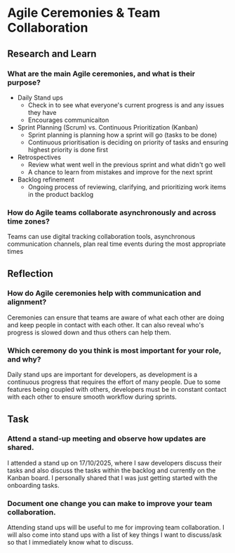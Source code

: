 # Agile Ceremonies & Team Collaboration
## Research and Learn
### What are the main Agile ceremonies, and what is their purpose?
- Daily Stand ups
    - Check in to see what everyone's current progress is and any issues they have
    - Encourages communicaiton
- Sprint Planning (Scrum) vs. Continuous Prioritization (Kanban)
    - Sprint planning is planning how a sprint will go (tasks to be done)
    - Continuous prioritisation is deciding on priority of tasks and ensuring highest priority is done first
- Retrospectives
    - Review what went well in the previous sprint and what didn't go well
    - A chance to learn from mistakes and improve for the next sprint
- Backlog refinement
    - Ongoing process of reviewing, clarifying, and prioritizing work items in the product backlog

### How do Agile teams collaborate asynchronously and across time zones?
Teams can use digital tracking collaboration tools, asynchronous communication channels, plan real time events during the most appropriate times

## Reflection
### How do Agile ceremonies help with communication and alignment?
Ceremonies can ensure that teams are aware of what each other are doing and keep people in contact with each other. It can also reveal who's progress is slowed down and thus others can help them.

### Which ceremony do you think is most important for your role, and why?
Daily stand ups are important for developers, as development is a continuous progress that requires the effort of many people. Due to some features being coupled with others, developers must be in constant contact with each other to ensure smooth workflow during sprints.

## Task
### Attend a stand-up meeting and observe how updates are shared.
I attended a stand up on 17/10/2025, where I saw developers discuss their tasks and also discuss the tasks within the backlog and currently on the Kanban board. I personally shared that I was just getting started with the onboarding tasks.

### Document one change you can make to improve your team collaboration.
Attending stand ups will be useful to me for improving team collaboration. I will also come into stand ups with a list of key things I want to discuss/ask so that I immediately know what to discuss.